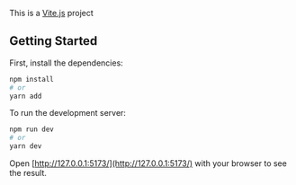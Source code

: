 This is a [Vite.js](https://vitejs.dev/) project

## Getting Started

First, install the dependencies:

```bash
npm install
# or
yarn add
```

To run the development server:

```bash
npm run dev
# or
yarn dev
```

Open [http://127.0.0.1:5173/](http://127.0.0.1:5173/) with your browser to see the result.
